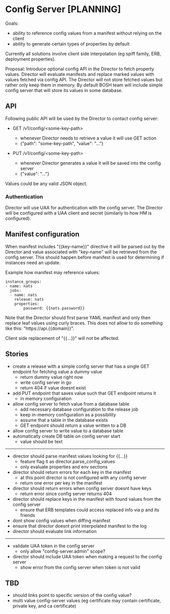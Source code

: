 # Config Server [PLANNING]

Goals:

- ability to reference config values from a manifest without relying on the client
- ability to generate certain types of properties by default

Currently all solutions involve client side interpolation (eg spiff family, ERB, deployment properties).

Proposal: Introduce optional config API in the Director to fetch property values. Director will evaluate manifests and replace marked values with values fetched via config API. The Director will not store fetched values but rather only keep them in memory. By default BOSH team will include simple config server that will store its values in some database.

## API

Following public API will be used by the Director to contact config server:

- GET /v1/config/&lt;some-key-path>
  - whenever Director needs to retrieve a value it will use GET action
  - {"path": "some-key-path", "value": "..."}

- PUT /v1/config/&lt;some-key-path>
  - whenever Director generates a value it will be saved into the config server
  - {"value": "..."}

Values could be any valid JSON object.

### Authentication

Director will use UAA for authentication with the config server. The Director will be configured with a UAA client and secret (similarly to how HM is configured).

## Manifest configuration

When manifest includes "{{key-name}}" directive it will be parsed out by the Director and value associated with "key-name" will be retrieved from the config server. This should happen before manifest is used for determining if instances need an update.

Example how manifest may reference values:

```
instance_groups:
- name: nats
  jobs:
  - name: nats
    release: nats
    properties:
    	password: {{nats.password}}
```

Note that the Director should first parse YAML manifest and only then replace leaf values using curly braces. This does not allow to do something like this: "https://api.{{domain}}".

Client side replacement of "{{...}}" will not be affected.

## Stories

- create a release with a simple config server that has a single GET endpoint for fetching value a dummy value
  - return dummy value right now
  - write config server in go
  - return 404 if value doesnt exist
- add PUT endpoint that saves value such that GET endpoint returns it
  - in memory configuration
- allow config server to fetch value from a database table
  - add necessary database configuration to the release job
  - keep in-memory configuration as a possibility
  - assume that a table in the database exists
  - GET endpoint should return a value written to a DB
- allow config server to write value to a database table
- automatically create DB table on config server start
  - value should be text

---

- director should parse manifest values looking for {{...}}
  - feature flag it as director.parse_config_values
  - only evaluate properties and env sections
- director should return errors for each key in the manifest
  - at this point director is not configured with any config server
  - return one error per key in the manifest
- director should return errors when config server doesnt have keys
  - return error since config server returns 404
- director should replace keys in the manifest with found values from the config server
  - ensure that ERB templates could access replaced info via p and its friends
- dont show config values when diffing manifest
- ensure that director doesnt print interpolated manifest to the log
- director should evaluate link information

---

- validate UAA token in the config server
  - only allow "config-server.admin" scope?
- director should include UAA token when making a request to the config server
  - show error from the config server when token is not valid

## TBD

- should links point to specific version of the config value?
- multi value config-server values (eg certificate may contain certificate, private key, and ca certificate)
